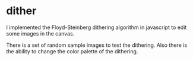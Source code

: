 # dither

I implemented the Floyd-Steinberg dithering algorithm in javascript to edit some images in the canvas. 

There is a set of random sample images to test the dithering. Also there is the ability to change the color palette of the dithering. 
